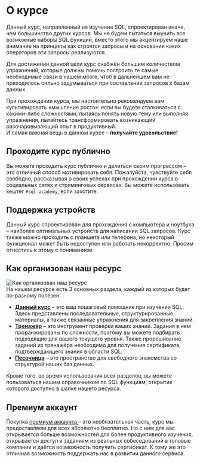 # О курсе

Данный курс, направленный на изучение SQL, спроектирован иначе, чем большинство других курсов.
Мы не будем пытаться выучить все возможные наборы SQL функций, вместо этого мы акцентируем наше внимание на принципы как строятся запросы и
на основании каких операторов эти запросы реализуются.

Для достижения данной цели курс снабжён большим количеством упражнений, которые должны помочь построить те самые необходимые связи в нашем мозге, чтоб в дальнейшем вам не приходилось
сильно задумываться при составлении запросов к базам данных.

При прохождении курса, мы настоятельно рекомендуем вам культивировать «мышление роста»: если вы будете сталкиваться с какими-либо сложностями, пытаясь
понять новую тему или выполняя упражнения, пытайтесь трансформировать возникающий разочаровывающий опыт в продуктивный.  
И самая важная вещь в данном курсе – **получайте удовольствие!**

## Проходите курс публично

Вы можете проходить курс публично и делиться своим прогрессом – это отличный способ мотивировать себя.
Пожалуйста, чувствуйте себя свободно, рассказывая о своих успехах при прохождении курса в социальных сетях и стриминговых сервисах.
Вы можете использовать хештег `#sql-academy`, если захотите.

## Поддержка устройств

Данный курс спроектирован для прохождения с компьютера и ноутбука – наиболее оптимальных устройств для написании SQL запросов. Курс также можно проходить с планшета или телефона,
но некоторый функционал может быть недоступен или работать некорректно. Просим отнестись к этому с пониманием.

## Как организован наш ресурс

![Как организован наш ресурс](https://sql-academy.org/static/guidePage/intro-intro/connections.webp)  
На нашем ресурсе есть 3 основных раздела, каждый из которых будет по-разному полезен:

-   **<a href="https://sql-academy.org/ru/guide" target="_blank"> Данный курс</a>** – это ваш пошаговый помощник при изучении SQL. Здесь представлены последовательные, структурированные материалы, а также связанные упражнения для закрепления знаний.
-   **<a href="https://sql-academy.org/ru/trainer" target="_blank">Тренажёр</a>** – это инструмент проверки ваших знаний. Задания в нем проранжированы по сложности, поэтому вы можете подбирать подходящие для вашего текущего уровня.
    Также прорешивание заданий из тренажёра необходимо для получения сертификата, подтверждающего знания в области SQL.
-   **<a href="https://sql-academy.org/ru/sandbox" target="_blank">Песочница</a>** – это пространство для свободного знакомства со структурой наших баз данных.

Кроме того, во время использования всех разделов, вы можете пользоваться нашим справочником по SQL функциям, открытие которого доступно в шапке нашего ресурса.

## Премиум аккаунт

Покупка <a href="https://sql-academy.org/ru/premium" target="_blank"> премиум аккаунта </a> – это необязательная часть, курс мы предоставляем для всех абсолютно бесплатно. Но с ним для вас открывается больше возможностей для
более продуктивного изучения, открывается доступ к заданиям из реальных собеседований в топовые компании и даётся возможность получить сертификат. К тому же это отличная возможность поддержать нас в развитии данного сервиса.
